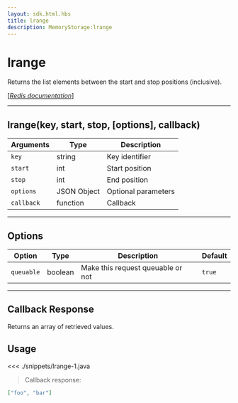 ```yaml
---
layout: sdk.html.hbs
title: lrange
description: MemoryStorage:lrange
---
```


# lrange

Returns the list elements between the start and stop positions (inclusive).

[[_Redis documentation_]](https://redis.io/commands/lrange)

---

## lrange(key, start, stop, [options], callback)

| Arguments  | Type        | Description         |
| ---------- | ----------- | ------------------- |
| `key`      | string      | Key identifier      |
| `start`    | int         | Start position      |
| `stop`     | int         | End position        |
| `options`  | JSON Object | Optional parameters |
| `callback` | function    | Callback            |

---

## Options

| Option     | Type    | Description                       | Default |
| ---------- | ------- | --------------------------------- | ------- |
| `queuable` | boolean | Make this request queuable or not | `true`  |

---

## Callback Response

Returns an array of retrieved values.

## Usage

<<< ./snippets/lrange-1.java

> Callback response:

```json
["foo", "bar"]
```
